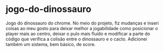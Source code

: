 # jogo-do-dinossauro
Jogo do dinossauro do chrome.
No meio do projeto, fiz mudanças e inseri coisas ao meu gosto para deixar melhor a jogabilidade como posicionar o player mais ao centro, deixar o pulo mais fluído e modificar a parte do código que verifica a colisão entre o dinossauro e o cacto. Adicionei também um sistema, bem básico, de score.
